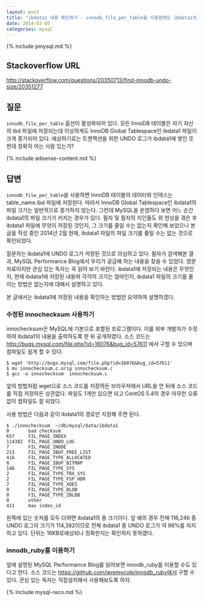 ```yaml
---
layout: post
title: "ibdata1 내용 확인하기 - innodb_file_per_table을 사용함에도 ibdata1의 파일 크기가 증가하는 문제"
date: 2014-03-05 
categories: mysql
---
```


{% include pmysql.md %}

## Stackoverflow URL

http://stackoverflow.com/questions/20350713/find-innodb-undo-size/20351277

## 질문

`innodb_file_per_table` 옵션이 활성화되어 있다. 모든 InnoDB 테이블은 자기 자신의 ibd 파일에 저장되는데 이상하게도 InnoDB Global Tablespace인 ibdata1 파일이 크게 증가되어 있다. 예상하기로는 트랜잭션을 위한 UNDO 로그가 ibdata1에 쌓인 듯 한데 정확히 아는 사람 있는가?

{% include adsense-content.md %}

## 답변

`innodb_file_per_table`을 사용하면 InnoDB 테이블의 데이터와 인덱스는 table_name.ibd 파일에 저장된다. 따라서 InnoDB Global Tablespace인 ibdata1의 파일 크기는 일반적으로 증가하지 않는다. 그런데 MySQL을 운영하다 보면 어느 순간 ibdata1의 파일 크기가 커지는 경우가 있다. 필자 및 필자의 지인들도 위 현상을 겪은 후 ibdata1 파일에 무엇이 저장된 것인지, 그 크기를 줄일 수는 없는지 확인해 보았으나 본 글을 작성 중인 2014년 2월 현재, ibdata1 파일의 파일 크기를 줄일 수는 없는 것으로 확인되었다.

질문자는 ibdata1에 UNDO 로그가 저장된 것으로 의심하고 있다. 필자가 검색해본 결과, MySQL Performance Blog에서 우리가 궁금해 하는 내용을 찾을 수 있었다. 영문 자료이지만 관심 있는 독자는 꼭 읽어 보기 바란다. ibdata1에 저장되는 내용은 무엇인지, 현재 ibdata1에 저장된 내용와 각각의 크기는 얼마인지, ibdata1 파일의 크기를 줄이는 방법은 없는지에 대해서 설명하고 있다.

본 글에서는 ibdata1에 저장된 내용을 확인하는 방법만 요약하여 설명하겠다.

### 수정된 innochecksum 사용하기

innochecksum은 MySQL에 기본으로 포함된 프로그램이다. 이를 외부 개발자가 수정하여 ibdata1의 내용을 출력하도록 한 뒤 공개하였다. 소스 코드는 http://bugs.mysql.com/file.php?id=16076&bug_id=57611 에서 구할 수 있으며 컴파일도 쉽게 할 수 있다.

    $ wget 'http://bugs.mysql.com/file.php?id=16076&bug_id=57611'
    $ mv innochecksum.c.orig innochecksum.c
    $ gcc -o innochecksum  innochecksum.c

앞의 방법처럼 wget으로 소스 코드를 저장하든 브라우저에서 URL을 연 뒤에 소스 코드를 직접 저장하든 상관없다. 파일도 1개만 있으면 되고 CentOS 5.4의 경우 아무런 오류 없이 컴파일도 잘 되었다.

사용 방법은 다음과 같이 ibdata1의 경로만 지정해 주면 된다.

    $ ./innochecksum  ~/db/mysql/data/ibdata1
    0       bad checksum
    657     FIL_PAGE_INDEX
    114382  FIL_PAGE_UNDO_LOG
    7       FIL_PAGE_INODE
    213     FIL_PAGE_IBUF_FREE_LIST
    416     FIL_PAGE_TYPE_ALLOCATED
    8       FIL_PAGE_IBUF_BITMAP
    146     FIL_PAGE_TYPE_SYS
    2       FIL_PAGE_TYPE_TRX_SYS
    2       FIL_PAGE_TYPE_FSP_HDR
    7       FIL_PAGE_TYPE_XDES
    0       FIL_PAGE_TYPE_BLOB
    0       FIL_PAGE_TYPE_ZBLOB
    0       other
    411     max index_id

왼쪽에 있는 숫자를 모두 더하면 ibdata1의 총 크기이다. 앞 예의 경우 전체 116,246 중 UNDO 로그의 크기가 114,382이므로 전체 ibdata1 중 UNDO 로그가 약 98%를 차지하고 있다. 단위는 16KB로예상되나 정확한지는 확인하지 못하였다.

### innodb_ruby를 이용하기

앞에 설명된 MySQL Performance Blog를 읽어보면 innodb_ruby를 이용할 수도 있다고 한다. 소스 코드는 https://github.com/jeremycole/innodb_ruby에서 구할 수 있다. 관심 있는 독자는 직접설치해서 사용해보도록 하자.

{% include mysql-reco.md %}
